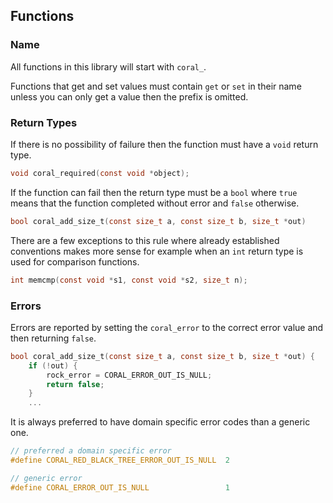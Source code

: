 ## Functions

### Name

All functions in this library will start with ``coral_``. 

Functions that get and set values must contain ``get`` or ``set`` in 
their name unless you can only get a value then the prefix is omitted.

### Return Types

If there is no possibility of failure then the function must have a
``void`` return type.

```c
void coral_required(const void *object);
```

If the function can fail then the return type must be a ``bool`` where 
``true`` means that the function completed without error and ``false`` 
otherwise.

```c
bool coral_add_size_t(const size_t a, const size_t b, size_t *out)
```

There are a few exceptions to this rule where already established 
conventions makes more sense for example when an ``int`` return type is 
used for comparison functions.

```c
int memcmp(const void *s1, const void *s2, size_t n);
```

### Errors

Errors are reported by setting the ``coral_error`` to the correct error value 
and then returning ``false``.

```c
bool coral_add_size_t(const size_t a, const size_t b, size_t *out) {
    if (!out) {
        rock_error = CORAL_ERROR_OUT_IS_NULL;
        return false;
    }
    ...
```

It is always preferred to have domain specific error codes than a generic 
one.

```c
// preferred a domain specific error
#define CORAL_RED_BLACK_TREE_ERROR_OUT_IS_NULL  2

// generic error
#define CORAL_ERROR_OUT_IS_NULL                 1
```

